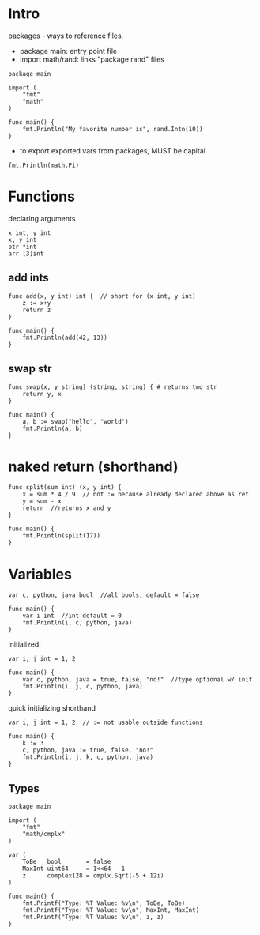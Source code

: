 # Intro
packages - ways to reference files. 
- package main: entry point file
- import math/rand: links "package rand" files 
```
package main

import (
	"fmt"
	"math"
)

func main() {
	fmt.Println("My favorite number is", rand.Intn(10))
}
```
- to export exported vars from packages, MUST be capital
```
fmt.Println(math.Pi)
```


# Functions
declaring arguments
```
x int, y int
x, y int
ptr *int
arr [3]int
```
## add ints
```
func add(x, y int) int {  // short for (x int, y int)
	z := x+y
	return z
}

func main() {
	fmt.Println(add(42, 13))
}
```
## swap str
```
func swap(x, y string) (string, string) { # returns two str
	return y, x
}

func main() {
	a, b := swap("hello", "world")
	fmt.Println(a, b)
}
```
# naked return (shorthand)
```
func split(sum int) (x, y int) {
	x = sum * 4 / 9  // not := because already declared above as ret
	y = sum - x
	return  //returns x and y
}

func main() {
	fmt.Println(split(17))
}

```
# Variables
```
var c, python, java bool  //all bools, default = false

func main() {
	var i int  //int default = 0
	fmt.Println(i, c, python, java) 
}

```
initialized: 
```
var i, j int = 1, 2  

func main() {
	var c, python, java = true, false, "no!"  //type optional w/ init
	fmt.Println(i, j, c, python, java)
}
```
quick initializing shorthand
```
var i, j int = 1, 2  // := not usable outside functions

func main() {
	k := 3
	c, python, java := true, false, "no!"
	fmt.Println(i, j, k, c, python, java)
}
```
## Types
```
package main

import (
	"fmt"
	"math/cmplx"
)

var (
	ToBe   bool       = false
	MaxInt uint64     = 1<<64 - 1
	z      complex128 = cmplx.Sqrt(-5 + 12i)
)

func main() {
	fmt.Printf("Type: %T Value: %v\n", ToBe, ToBe)
	fmt.Printf("Type: %T Value: %v\n", MaxInt, MaxInt)
	fmt.Printf("Type: %T Value: %v\n", z, z)
}

```